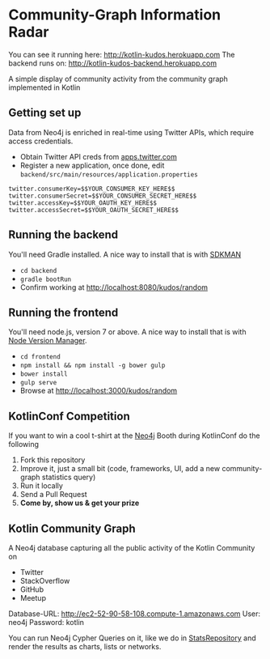 # Community-Graph Information Radar

You can see it running here: http://kotlin-kudos.herokuapp.com
The backend runs on: http://kotlin-kudos-backend.herokuapp.com

A simple display of community activity from the community graph implemented in Kotlin

## Getting set up

Data from Neo4j is enriched in real-time using Twitter APIs, which require access credentials. 

* Obtain Twitter API creds from <a href="https://apps.twitter.com/">apps.twitter.com</a>
* Register a new application, once done, edit `backend/src/main/resources/application.properties`

```properties
twitter.consumerKey=$$YOUR_CONSUMER_KEY_HERE$$
twitter.consumerSecret=$$YOUR_CONSUMER_SECRET_HERE$$
twitter.accessKey=$$YOUR_OAUTH_KEY_HERE$$
twitter.accessSecret=$$YOUR_OAUTH_SECRET_HERE$$
```

## Running the backend

You'll need Gradle installed. A nice way to install that is with <a href="http://sdkman.io/">SDKMAN</a>

* `cd backend`
* `gradle bootRun`
* Confirm working at <a href="http://localhost:8080/kudos/random">http://localhost:8080/kudos/random</a>

## Running the frontend

You'll need node.js, version 7 or above. A nice way to install that is with <a href="https://github.com/creationix/nvm">Node Version Manager</a>.
  
* `cd frontend` 
* `npm install && npm install -g bower gulp` 
* `bower install` 
* `gulp serve`
* Browse at <a href="http://localhost:3000/kudos/random">http://localhost:3000/kudos/random</a>


## KotlinConf Competition

If you want to win a cool t-shirt at the [Neo4j](http://neo4j.com/developer) Booth during KotlinConf do the following

1. Fork this repository
2. Improve it, just a small bit (code, frameworks, UI, add a new community-graph statistics query)
3. Run it locally
4. Send a Pull Request
5. **Come by, show us & get your prize**

## Kotlin Community Graph

A Neo4j database capturing all the public activity of the Kotlin Community on

* Twitter
* StackOverflow
* GitHub
* Meetup

Database-URL: http://ec2-52-90-58-108.compute-1.amazonaws.com
User: neo4j
Password: kotlin

You can run Neo4j Cypher Queries on it, like we do in [StatsRepository](https://github.com/community-graph/community-radar/blob/master/backend/src/main/java/radar/stats/repositories/bolt/BoltStatsRepository.kt) and render the results as charts, lists or networks.

